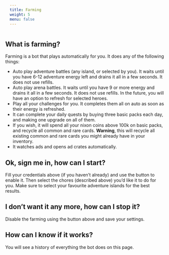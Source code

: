 ```yaml
---
title: Farming
weight: 5
menu: false
---
```

<style type="text/css">
    pre { background-color: black; color: white; padding: 1em; }
    pre .error { background-color: #A00; color: white; }
    pre .info { color: #0A0; }
    pre .comment { color: #AC0 }
</style>
<div id="root"></div>
<script type="text/javascript">

    /* global require */ require(['react-dom', 'views/Game/Farming'], function (ReactDOM, Farming) {
        ReactDOM.render(Farming(), document.getElementById('root'));
    });

</script>

## What is farming?

Farming is a bot that plays automatically for you. It does any of the following things:

 * Auto play adventure battles (any island, or selected by you). It waits until you have 6-12 adventure energy left and drains it all in a few seconds. It does not use refills.
 * Auto play arena battles. It waits until you have 9 or more energy and drains it all in a few seconds. It does not use refills. In the future, you will have an option to refresh for selected heroes.
 * Play all your challenges for you. It completes them all on auto as soon as their energy is refreshed.
 * It can complete your daily quests by buying three basic packs each day, and making one upgrade on all of them. 
 * If you wish, it will spend all your nixon coins above 100k on basic packs, and recycle all common and rare cards. **Warning**, this will recycle all existing common and rare cards you might already have in your inventory.
 * It watches ads and opens ad crates automatically.

## Ok, sign me in, how can I start?

Fill your credentials above (if you haven’t already) and use the button to enable it. Then select the chores (described above) you’d like it to do for you. Make sure to select your favourite adventure islands for the best results.

## I don’t want it any more, how can I stop it?

Disable the farming using the button above and save your settings.

## How can I know if it works? 

You will see a history of everything the bot does on this page.

